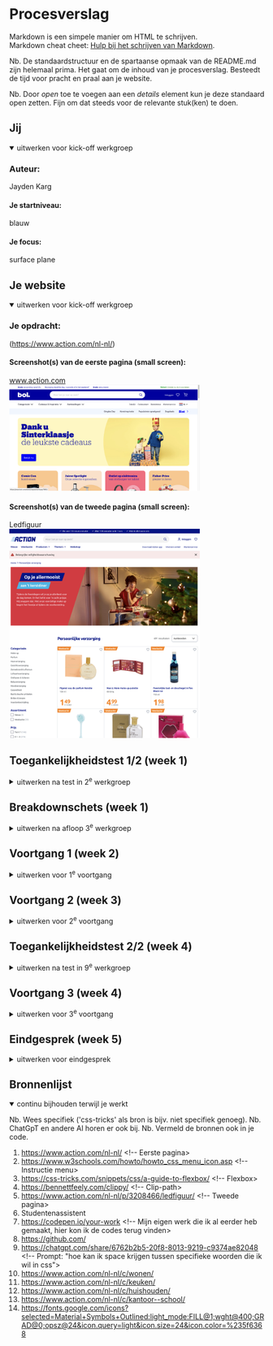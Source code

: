# Procesverslag
Markdown is een simpele manier om HTML te schrijven.  
Markdown cheat cheet: [Hulp bij het schrijven van Markdown](https://github.com/adam-p/markdown-here/wiki/Markdown-Cheatsheet).

Nb. De standaardstructuur en de spartaanse opmaak van de README.md zijn helemaal prima. Het gaat om de inhoud van je procesverslag. Besteedt de tijd voor pracht en praal aan je website.

Nb. Door *open* toe te voegen aan een *details* element kun je deze standaard open zetten. Fijn om dat steeds voor de relevante stuk(ken) te doen.





## Jij

<details open>
  <summary>uitwerken voor kick-off werkgroep</summary>

  ### Auteur:
  Jayden Karg

  #### Je startniveau:
  blauw

  #### Je focus:
  surface plane
 
</details>
   




## Je website

<details open>
  <summary>uitwerken voor kick-off werkgroep</summary>

  ### Je opdracht:
 (https://www.action.com/nl-nl/)

  #### Screenshot(s) van de eerste pagina (small screen): 
  www.action.com   
  <img src="readme-images/home_page_action.png" width="375px" alt="homepagina Action">

  #### Screenshot(s) van de tweede pagina (small screen):
  Ledfiguur  
  <img src="readme-images/persoonlijke_verzorging_action.png" width="375px" alt="omschrijving van de pagina">
 
</details>



## Toegankelijkheidstest 1/2 (week 1)

<details>
  <summary>uitwerken na test in 2<sup>e</sup> werkgroep</summary>

  ### Bevindingen
  Lijst met je bevindingen die in de test naar voren kwamen:
  1. WC3 constanteerde veel fouten. Op een andere website kon het niet 
  gecontroleerd worden om dat die functie geblokeerd was met de foutcode 403 Forbidden.

  2. Er zit niet genoeg ruimte tussen interactieve items om een scroll gebied te creëren.

  3. Niet alle images hebben een alt attribute.

  4. De media die wordt getoont wordt op autoplay afgespeeld en loopt in een loep.

  5. De video's worden niet onderbouwd met captions. 

  6. Transcrips zijn niet aanwezig. 

  7. Er is geen skip link (controls).

  8. Dark en lightmodes worden niet ondersteund.

  9. High contrast mode worden niet ondersteund.

  10. De tekst kan niet vergroot worden naar 200%.

</details>



## Breakdownschets (week 1)

<details>
  <summary>uitwerken na afloop 3<sup>e</sup> werkgroep</summary>

  ### de hele pagina: 
  <img src="readme-images/breakdownschets-1:2.jpg" width="375px" alt="breakdown van de hele pagina">

  <img src="readme-images/breakdownschets-2:2.jpg" width="375px" alt="breakdown van de hele pagina">

  ### dynamisch deel (bijv menu): 
  <img src="readme-images/" width="375px" alt="breakdown van een dynamisch deel">

  ### wellicht nog een dynamisch deel (bijv filter): 
  <img src="readme-images/" width="375px" alt="breakdown van nog een dynamisch deel">

</details>





## Voortgang 1 (week 2)

<details>
  <summary>uitwerken voor 1<sup>e</sup> voortgang</summary>

  ### Stand van zaken
  hier dit ging goed & dit was lastig (neem ook screenshots op van delen van je website en code)

  Voor mij was het aan het begin lastig om het onderscheid te maken tussen een section en een article, Wanneer gebruik je wat en in welke situaties gebruik je articles of een ul.

  Tijdens de les heb ik meerdere aantekeningen en oefeningen gedaan die kunnen helpen bij het maken van de website.

  Doordat we tijdens de les ook een opzet hebben maken van de html op de pagina was het al wat makkelijker om te beginnen met de code.

  Hier een voorbeeld van de opzet:  <img src="" width="375px" alt="HTML ontleding van twee Action pagina's"> <!--Voeg plaatje toe van Figma>
  

  ### Agenda voor meeting
  samen met je groepje opstellen

  | student 1      | student 2          | student 3    | student 4        |
  | ---            | ---                | ---          | ---              |
  | dit bespreken  | en dit             | en ik dit    | en dan ik dat    |
  | en dat ook nog | dit als er tijd is | nog een punt | dit wil ik zeker |
  |...             | ...                | ...          | ...              |


  ### Verslag van meeting
  hier na afloop snel de uitkomsten van de meeting vastleggen

  - punt 1 Uitleg over het verschil tussen <sections> & <article> <!--<section> = container & <article> = Thema's of contet dat verplaatst kan worden op de website>
  - punt 2 H1 maken van het logo (homepage) alt"Action" <!--De H1 op de landingspagina is in mijn geval het logo omdat mensen met een screenreader dat dan lezen of horen>
  - punt 3 In de footer aanmelden <Form> (button geen link) <!--Een link verwijst naar een ander pagina & een butten verstuurd data>
  - 

</details>





## Voortgang 2 (week 3)

<details>
  <summary>uitwerken voor 2<sup>e</sup> voortgang</summary>

  ### Stand van zaken
  hier dit ging goed & dit was lastig (neem ook screenshots op van delen van je website en code)

  Ik had moeite met het maken van de tweede pagina, omdat ik twijfelde of ik een nieuwe css stylesheet moest maken of de zelfde moest gebruiken. Uiteindelijk heb ik de css behouden en geen nieuwe aan gemaakt. Toen liep ik tegen het probleem aan dat sommige elementen veranderden op mijn homepagina. Uiteindelijk heb ik ervoor gekozen om een nieuw css bestand aan te maken. <!-- 2.css>

  <img src="readme-images/css-2e-pagina.png" width="375px" alt="Het onderdeel waar ik moeite mee had">

  ### Agenda voor meeting
  samen met je groepje opstellen

  | student 1      | student 2          | student 3    | student 4        |
  | ---            | ---                | ---          | ---              |
  | dit bespreken  | en dit             | en ik dit    | en dan ik dat    |
  | en dat ook nog | dit als er tijd is | nog een punt | dit wil ik zeker |
  | ...            | ...                | ...          | ...              |


  ### Verslag van meeting
  hier na afloop snel de uitkomsten van de meeting vastleggen

  - De juiste section benoemen
  - Hulp bij het stijlen van mijn 2e section
  - Opmaak van de tekst veranderen
- ...

</details>





## Toegankelijkheidstest 2/2 (week 4)

<details>
  <summary>uitwerken na test in 9<sup>e</sup> werkgroep</summary>

  ### Bevindingen
  Lijst met je bevindingen die in de test naar voren kwamen (geef ook aan wat er verbeterd is):

  1. Website kan gevalideerd worden
  2. De visible focus style is duidelijker zichtbaar 
  3. Ruimte tussen interactieve elementen
  4. Alle images hebben een alt atribute gekregen of een arial-label
  5. Dark and light mode toegevoegd
  6. Niet alle punten waren voor mij van toepassing
  7. Er is geen skip link (controls).

</details>





## Voortgang 3 (week 4)

<details>
  <summary>uitwerken voor 3<sup>e</sup> voortgang</summary>

  ### Stand van zaken
  hier dit ging goed & dit was lastig (neem ook screenshots op van delen van je website en code)
  
  De tweede pagina ging sneller dan de eerste, dit kwam voornamelijk omdat ik al wat codes in de vingers had van de vorige pagina die in mijn ogen complexer was dan de twee. Veel elementen kwamen terug zoals de afbeeldingen in de vorm van een carousel, de buttons, navigatie en de footer. 

  Het enigste onderdeel waar ik wat moeite mee had was de h2 specificatie. Na veel uitgeprobeerd te hebben is het mij toch gelukt om het ongeveer hetzelfde eruit te laten zien als de oorspronkelijke website. Ik heb hier gebruik gemaakt van de border-bottom-style: dashed;. Het is mij niet gelukt om ruimte te krijgen tussen twee woorden (h2 specificatie) hiervoor heb ik AI geraadpleegd. De bron is vervemeld met de bijbehorende prompt en link naar de chat. 

  Ook heb ik een light en darkmodeknop toegevoed. Als ik meer tijd had zij ik deze ook werkend hebben gemaakt met javascript. Nu werkt de code ook maar moet ik hem handmatig aanpassen door in de body div="darkmode" toe te passen. Tot slot heb ik de :focus-visible vervangen door een rode zichtbare kleur.


  ### Agenda voor meeting
  samen met je groepje opstellen

  | student 1      | student 2          | student 3    | student 4        |
  | ---            | ---                | ---          | ---              |
  | dit bespreken  | en dit             | en ik dit    | en dan ik dat    |
  | en dat ook nog | dit als er tijd is | nog een punt | dit wil ik zeker |
  | ...            | ...                | ...          | ...              |


  ### Verslag van meeting
  hier na afloop snel de uitkomsten van de meeting vastleggen

  - Pagina op github zetten
  - Beginnen aan de tweede pagina
  - Puntjes op de i zetten
  - Verslag bijhouden voor het eindgesprek

</details>





## Eindgesprek (week 5)

<details>
  <summary>uitwerken voor eindgesprek</summary>

  ### Je uitkomst - karakteristiek screenshots:
  <img src="readme-images/homepagina.png" width="375px" alt="Pagina 1">
  <img src="readme-images/ledfiguur.png" width="375px" alt="Pagina 2">

  ### Dit ging goed/Heb ik geleerd: 
  Korte omschrijving met plaatjes

  <img src="readme-images/clip-path.png" width="375px" alt="Clip-path">
  De vorm leek op het eerste oog heel ingewikkeld om te maken, nadat ik onderzoek heb gedaan heeft een studentenassistent mij verwezen naar een webiste waarbij ik de vorm zelf kon maken en de code kon kopieren in mijn css.

  <img src="readme-images/hamburger-menu.png" width="375px" alt="Hamburger menu">
  <img src="readme-images/hamburgermenu-uitgeklapt.png" width="375px" alt="Uitgeklapte hamburger menu">
  Ik heb geleerd hoe je een hamburger menu kunt maken met javascript waar ik best veel moeite mee heb. 

  ### Dit was lastig/Is niet gelukt:
  Korte omschrijving met plaatjes

  <img src="readme-images/specificatie_ledfiguur.png" width="375px" alt="Specificatie">
  Het was lastig om de letters in bold rechts aligned te krijgen, hierbij heb ik hulp ingeschakeld van ChatGPT maar zonder resultaat. Ik heb geprobeerd om ze uit elkaar te halen met <br> maar dat heeft ook niet gewerkt. Uiteindelijk heb ik nog geprobeerd om met spaties te werken maar ook zonder resultaat.
</details>





## Bronnenlijst

<details open>
  <summary>continu bijhouden terwijl je werkt</summary>

  Nb. Wees specifiek ('css-tricks' als bron is bijv. niet specifiek genoeg). 
  Nb. ChatGpT en andere AI horen er ook bij.
  Nb. Vermeld de bronnen ook in je code.

  1. https://www.action.com/nl-nl/ <!-- Eerste pagina>
  2. https://www.w3schools.com/howto/howto_css_menu_icon.asp <!-- Instructie menu>
  3. https://css-tricks.com/snippets/css/a-guide-to-flexbox/ <!-- Flexbox>
  4. https://bennettfeely.com/clippy/ <!-- Clip-path>
  5. https://www.action.com/nl-nl/p/3208466/ledfiguur/ <!-- Tweede pagina>
  6. Studentenassistent
  7. https://codepen.io/your-work <!-- Mijn eigen werk die ik al eerder heb gemaakt, hier kon ik de codes terug vinden>
  8. https://github.com/ 
  9. https://chatgpt.com/share/6762b2b5-20f8-8013-9219-c9374ae82048 <!-- Prompt: "hoe kan ik space krijgen tussen specifieke woorden die ik wil in css"> 
  10. https://www.action.com/nl-nl/c/wonen/
  11. https://www.action.com/nl-nl/c/keuken/
  12. https://www.action.com/nl-nl/c/huishouden/
  13. https://www.action.com/nl-nl/c/kantoor--school/
  14. https://fonts.google.com/icons?selected=Material+Symbols+Outlined:light_mode:FILL@1;wght@400;GRAD@0;opsz@24&icon.query=light&icon.size=24&icon.color=%235f6368 
</details>
